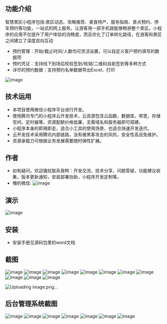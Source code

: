 ## 功能介绍 
    
智慧景区小程序包括:景区动态、攻略推荐、美食特产、服务指南、景点预约、停车预约等功能，一站式的网上服务，让游客用一部手机就能够畅游整个景区。小程序的应用不仅提升了用户体验的流畅度，而且优化了订单转化路径，在游客和景区之间建立了深度双向互动

- 预约管理：开始/截止时间/人数均可灵活设置，可以自定义客户预约填写的数据项
- 预约凭证：支持线下到场后校验签到/核销/二维码自助签到等多种方式
- 详尽的预约数据：支持预约名单数据导出Excel，打印

 ![image](https://user-images.githubusercontent.com/102274699/160034805-5d911529-1fef-4298-806c-0426bcf6f1b2.png)

## 技术运用
- 本项目使用微信小程序平台进行开发。
- 使用腾讯专门的小程序云开发技术，云资源包含云函数，数据库，带宽，存储空间，定时器等，资源配额价格低廉，无需域名和服务器即可搭建。
- 小程序本身的即用即走，适合小工具的使用场景，也适合快速开发迭代。
- 云开发技术采用腾讯内部链路，没有被黑客攻击的风险，安全性高且免维护。
- 资源承载力可根据业务发展需要随时弹性扩展。  



## 作者
- 如有疑问，欢迎骚扰联系我鸭：开发交流，技术分享，问题答疑，功能建议收集，版本更新通知，安装部署协助，小程序开发定制等。
- 俺的微信:
![image](https://user-images.githubusercontent.com/102274699/160034944-6dd645a1-5cff-4523-b1b9-51a37472e63d.png)
 



## 演示
![image](https://user-images.githubusercontent.com/102274699/160034810-335b3e97-be92-495c-b0dd-65d1df2c7183.png)
 
 

## 安装

- 安装手册见源码包里的word文档




## 截图
 ![image](https://user-images.githubusercontent.com/102274699/160034826-736334ee-9478-427e-8ddc-9c61004bb685.png)
![image](https://user-images.githubusercontent.com/102274699/160034830-6ac1a03f-a10b-4f45-8992-053234ed2be3.png)
![image](https://user-images.githubusercontent.com/102274699/160034833-be816917-f958-4935-9ab6-f8dffe66a19d.png)
![image](https://user-images.githubusercontent.com/102274699/160034838-32c494b2-101f-427e-ab79-31e80a2664b0.png)
![image](https://user-images.githubusercontent.com/102274699/160034841-20ce2a8b-ea3c-45b6-ba89-1b431be5b181.png)
![image](https://user-images.githubusercontent.com/102274699/160034847-4e22bce1-92c5-4bfb-95af-2c27d004d7b0.png)
![image](https://user-images.githubusercontent.com/102274699/160034852-00dea1b6-25d7-453a-8604-4c18caaaebae.png)
![image](https://user-images.githubusercontent.com/102274699/160034856-9b4289a2-56ea-4495-84b3-280ded490323.png)
![image](https://user-images.githubusercontent.com/102274699/160034860-a464ffff-ce21-4250-91eb-2cff5dae0e15.png)
![image](https://user-images.githubusercontent.com/102274699/160034866-280d9bd8-6dcd-41db-ac47-2a4e40cc0a32.png)
![image](https://user-images.githubusercontent.com/102274699/160034870-8ec3de78-3c61-407c-9703-a9f4d06bac9e.png)

![Uploading image.png…]()

## 后台管理系统截图
 ![image](https://user-images.githubusercontent.com/102274699/160034873-96780bd2-060f-432c-8b66-71ca9d0f6210.png)
![image](https://user-images.githubusercontent.com/102274699/160034883-5397bbaf-7ec8-4aad-955a-518cb30ca76d.png)
![image](https://user-images.githubusercontent.com/102274699/160034877-f62cf5d5-72ba-4500-8279-408fbd91ff2c.png)
![image](https://user-images.githubusercontent.com/102274699/160034890-d4d040eb-1a57-41e4-9b04-4e9e76387609.png)
![image](https://user-images.githubusercontent.com/102274699/160034892-06689775-e8ba-4bbf-b36a-cb37283454fa.png)
![image](https://user-images.githubusercontent.com/102274699/160034894-daff0283-c90c-47bf-91e9-794a52dd326c.png)
![image](https://user-images.githubusercontent.com/102274699/160034898-f585aa50-f0fd-4d75-9106-751915232250.png)
